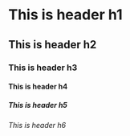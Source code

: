# This is header h1
## This is header h2
### This is header h3
#### This is header h4
##### This is header h5
###### This is header h6
